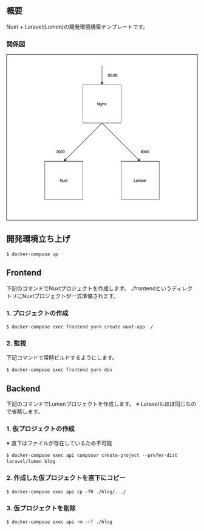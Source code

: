## 概要
Nuxt + Laravel(Lumen)の開発環境構築テンプレートです。

### 関係図
![structure](./.doc/images/spa_dev_template.png)

## 開発環境立ち上げ
```
$ docker-compose up
```

## Frontend
下記のコマンドでNuxtプロジェクトを作成します。
./frontendというディレクトリにNuxtプロジェクトが一式準備されます。

### 1. プロジェクトの作成
```
$ docker-compose exec frontend yarn create nuxt-app ./
```

### 2. 監視
下記コマンドで常時ビルドするようにします。
```
$ docker-compose exec frontend yarn dev
```

## Backend
下記のコマンドでLumenプロジェクトを作成します。
※ Laravelもほぼ同じなので省略します。

### 1. 仮プロジェクトの作成
※ 直下はファイルが存在しているため不可能
```
$ docker-compose exec api composer create-project --prefer-dist laravel/lumen blog
```

### 2. 作成した仮プロジェクトを直下にコピー
```
$ docker-compose exec api cp -fR ./blog/. ./
```

### 3. 仮プロジェクトを削除
```
$ docker-compose exec api rm -rf ./blog
```

